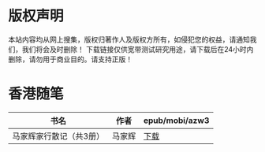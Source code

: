 # 版权声明

本站内容均从网上搜集，版权归著作人及版权方所有，如侵犯您的权益，请通知我们，我们将会及时删除！ 下载链接仅供宽带测试研究用途，请下载后在24小时内删除，请勿用于商业目的。请支持正版！

# 香港随笔

| 书名 | 作者 | epub/mobi/azw3 |
| --- | --- | --- |
| 马家辉家行散记（共3册） | 马家辉 | [下载](https://url89.ctfile.com/f/31084289-1356984712-10fe3b?p=8866) |

